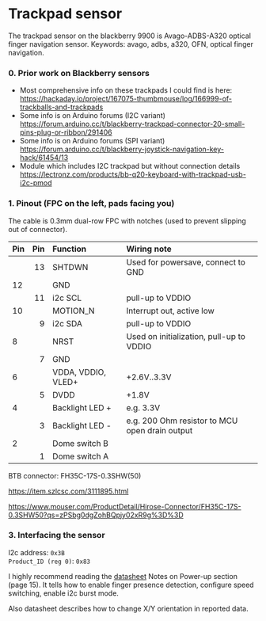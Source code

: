 # Trackpad sensor

The trackpad sensor on the blackberry 9900 is Avago-ADBS-A320 optical finger navigation sensor.
Keywords: avago, adbs, a320, OFN, optical finger navigation.

### 0. Prior work on Blackberry sensors
  * Most comprehensive info on these trackpads I could find is here: https://hackaday.io/project/167075-thumbmouse/log/166999-of-trackballs-and-trackpads
  * Some info is on Arduino forums (I2C variant) https://forum.arduino.cc/t/blackberry-trackpad-connector-20-small-pins-plug-or-ribbon/291406
  * Some info is on Arduino forums (SPI variant) https://forum.arduino.cc/t/blackberry-joystick-navigation-key-hack/61454/13
  * Module which includes I2C trackpad but without connection details https://lectronz.com/products/bb-q20-keyboard-with-trackpad-usb-i2c-pmod

### 1. Pinout (FPC on the left, pads facing you)
The cable is 0.3mm dual-row FPC with notches (used to prevent slipping out of connector).


|Pin |Pin |Function|Wiring note|
|:---|---:|:---    |:---  |
|    | 13 |SHTDWN  |Used for powersave, connect to GND|
| 12 |    |GND     |      |
|    | 11 |i2c SCL |pull-up to VDDIO|
| 10 |    |MOTION_N|Interrupt out, active low|
|    |  9 |i2c SDA |pull-up to VDDIO|
| 8  |    |NRST    |Used on initialization, pull-up to VDDIO|
|    |  7 |GND     |      |
| 6  |    |VDDA, VDDIO, VLED+|+2.6V..3.3V|
|    |  5 |DVDD    |+1.8V |
| 4  |    |Backlight LED +|e.g. 3.3V|
|    |  3 |Backlight LED -|e.g. 200 Ohm resistor to MCU open drain output|
| 2  |    |Dome switch B||
|    |  1 |Dome switch A||

BTB connector: FH35C-17S-0.3SHW(50)

https://item.szlcsc.com/3111895.html

https://www.mouser.com/ProductDetail/Hirose-Connector/FH35C-17S-0.3SHW50?qs=zPSbg0dgZohBQpjy02xR9g%3D%3D


### 3. Interfacing the sensor

I2c address: `0x3B`  
`Product_ID (reg 0)`: `0x83`

I highly recommend reading the [datasheet](docs/Avago-ADBS-A320-datasheet.pdf) Notes on Power-up section (page 15).
It tells how to enable finger presence detection, configure speed switching, enable i2c burst mode.

Also datasheet describes how to change X/Y orientation in reported data.
